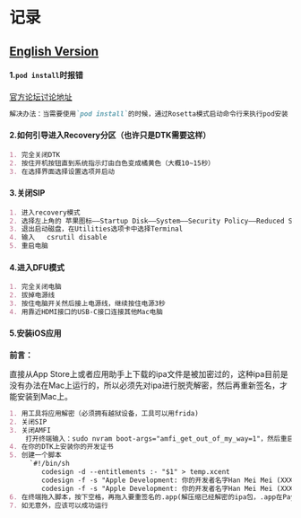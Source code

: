 # 记录
[English Version](https://github.com/jdjingdian/DTK-Usage-Record/blob/master/Record.md)
---
#### 1.`pod install`时报错
[官方论坛讨论地址](https://developer.apple.com/forums/thread/652109)
```markdown
解决办法：当需要使用`pod install`的时候，通过Rosetta模式启动命令行来执行pod安装（按住 Command + I 键然后点击命令行图标，这样子应该就可以正常运行了）
```

#### 2.如何引导进入Recovery分区（也许只是DTK需要这样）
```markdown
1. 完全关闭DTK
2. 按住开机按钮直到系统指示灯由白色变成橘黄色（大概10~15秒）
3. 在选择界面选择设置选项并启动
```

#### 3.关闭SIP
```markdown
1. 进入recovery模式
2. 选择左上角的 苹果图标——Startup Disk——System——Security Policy——Reduced Security&&Allow kernel extensions from identified developers
3. 退出启动磁盘，在Utilities选项卡中选择Terminal
4. 输入	csrutil disable
5. 重启电脑
```

#### 4.进入DFU模式
```markdown
1. 完全关闭电脑
2. 拔掉电源线
3. 按住电脑开关然后接上电源线，继续按住电源3秒
4. 用靠近HDMI接口的USB-C接口连接其他Mac电脑
```

#### 5.安装iOS应用
**前言：**

直接从App Store上或者应用助手上下载的ipa文件是被加密过的，这种ipa目前是没有办法在Mac上运行的，所以必须先对ipa进行脱壳解密，然后再重新签名，才能安装到Mac上。

```markdown
1. 用工具将应用解密（必须拥有越狱设备，工具可以用frida)
2. 关闭SIP
3. 关闭AMFI
	打开终端输入：sudo nvram boot-args="amfi_get_out_of_my_way=1"，然后重启以生效
4. 在你的DTK上安装你的开发证书
5. 创建一个脚本
	 `#!/bin/sh
		codesign -d --entitlements :- "$1" > temp.xcent
		codesign -f -s "Apple Development: 你的开发者名字Han Mei Mei (XXXXXXXXXX)" --entitlements temp.xcent "$1"/Frameworks/*
		codesign -f -s "Apple Development: 你的开发者名字Han Mei Mei (XXXXXXXXXX)" --entitlements temp.xcent "$1"`
6. 在终端拖入脚本，按下空格，再拖入要重签名的.app(解压缩已经解密的ipa包，.app在Payload目录下)
7. 如无意外，应该可以成功运行

```

